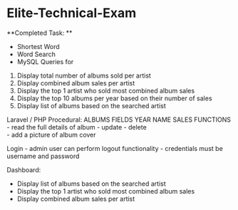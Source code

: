 # Elite-Technical-Exam


**Completed Task: 
**

- Shortest Word
- Word Search
- MySQL Queries for 
1.  Display total number of albums sold per artist
2.  Display combined album sales per artist
3.  Display the top 1 artist who sold most combined album sales
4.  Display the top 10 albums per year based on their number of sales
5.  Display list of albums based on the searched artist


Laravel / PHP Procedural: 
ALBUMS
  		FIELDS
  	  	YEAR
        	NAME
        	SALES
        	FUNCTIONS
        	  	- read the full details of album
        	  	- update
  	        	- delete	
              - add a picture of album cover 


Login
  	- admin user can perform logout functionality
  	- credentials must be username and password

Dashboard: 
- Display list of albums based on the searched artist
- Display the top 1 artist who sold most combined album sales
- Display combined album sales per artist 
